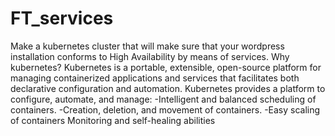 # FT_services
Make a kubernetes cluster that will make sure that your wordpress installation conforms to High Availability by means of services.
Why kubernetes?
Kubernetes is a portable, extensible, open-source platform for managing containerized applications and services that facilitates both declarative configuration and automation.
Kubernetes provides a platform to configure, automate, and manage: 
  -Intelligent and balanced scheduling of containers.
  -Creation, deletion, and movement of containers.
  -Easy scaling of containers Monitoring and self-healing abilities
